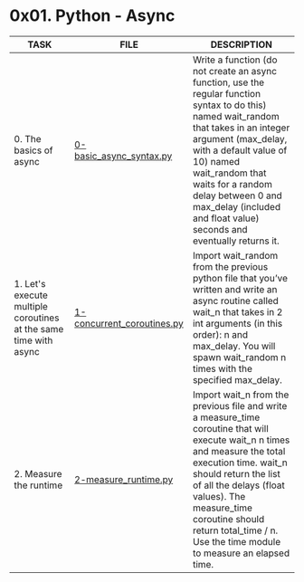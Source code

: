 # 0x01. Python - Async

| TASK                                                             | FILE                                                       | DESCRIPTION                                                                                                                                                                                                                                                                                                                      |
|------------------------------------------------------------------|------------------------------------------------------------|----------------------------------------------------------------------------------------------------------------------------------------------------------------------------------------------------------------------------------------------------------------------------------------------------------------------------------|
| 0. The basics of async                                           | [0-basic_async_syntax.py](./0-basic_async_syntax.py)       | Write a function (do not create an async function, use the regular function syntax to do this) named wait_random that takes in an integer argument (max_delay, with a default value of 10) named wait_random that waits for a random delay between 0 and max_delay (included and float value) seconds and eventually returns it. |
| 1. Let's execute multiple coroutines at the same time with async | [1-concurrent_coroutines.py](./1-concurrent_coroutines.py) | Import wait_random from the previous python file that you’ve written and write an async routine called wait_n that takes in 2 int arguments (in this order): n and max_delay. You will spawn wait_random n times with the specified max_delay.                                                                                   |
| 2. Measure the runtime                                           | [2-measure_runtime.py](./2-measure_runtime.py)             | Import wait_n from the previous file and write a measure_time coroutine that will execute wait_n n times and measure the total execution time. wait_n should return the list of all the delays (float values). The measure_time coroutine should return total_time / n. Use the time module to measure an elapsed time.          |
